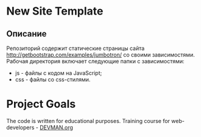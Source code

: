 # New Site Template

## Описание
Репозиторий содержит статические страницы сайта http://getbootstrap.com/examples/jumbotron/ со своими зависимостями.
Рабочая директория включает следующие папки с зависимостями:
* js - файлы с кодом на JavaScript;
* css - файлы со css-стилями.

# Project Goals

The code is written for educational purposes. Training course for web-developers - [DEVMAN.org](https://devman.org)
